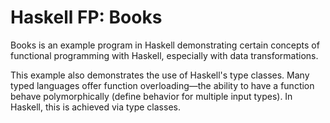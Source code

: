 # Haskell FP: Books

Books is an example program in Haskell demonstrating certain concepts of functional programming with Haskell, especially with data transformations.

This example also demonstrates the use of Haskell's type classes. Many typed languages offer function overloading&mdash;the ability to have a function behave polymorphically (define behavior for multiple input types). In Haskell, this is achieved via type classes.

